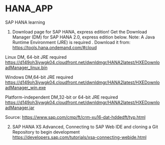 # HANA_APP
SAP HANA learning


1. Download page for SAP HANA, express edition!
Get the Download Manager (DM) for SAP HANA 2.0, express edition below.
Note: A Java Runtime Environment (JRE) is required . Download it from: https://tools.hana.ondemand.com/#cloud

Linux DM, 64-bit JRE required
https://d149oh3iywgk04.cloudfront.net/dwnldmgr/HANA2latest/HXEDownloadManager_linux.bin

Windows DM,64-bit JRE required
https://d149oh3iywgk04.cloudfront.net/dwnldmgr/HANA2latest/HXEDownloadManager_win.exe

Platform-independent DM,32-bit or 64-bit JRE required
https://d149oh3iywgk04.cloudfront.net/dwnldmgr/HANA2latest/HXEDownloadManager.jar


Source: https://www.sap.com/cmp/ft/crm-xu16-dat-hddedft/typ.html




2. SAP HANA XS Advanced, Connecting to SAP Web IDE and cloning a Git Repository to begin development
https://developers.sap.com/tutorials/xsa-connecting-webide.html


